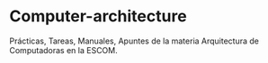 # Computer-architecture
Prácticas, Tareas, Manuales, Apuntes de la materia Arquitectura de Computadoras en la ESCOM.
